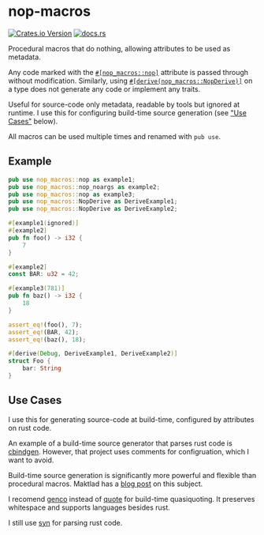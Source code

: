 # nop-macros
[![Crates.io Version](https://img.shields.io/crates/v/nop-macros)](https://crates.io/crates/nop-macros)
[![docs.rs](https://img.shields.io/docsrs/nop-macros)](https://docs.rs/nop-macros/latest/)

<!-- cargo-rdme start -->

Procedural macros that do nothing, allowing attributes to be used as metadata.

Any code marked with the [`#[nop_macros::nop]`](macro@crate::nop) attribute
is passed through without modification.
Similarly, using [`#[derive(nop_macros::NopDerive)]`](macro@crate::NopDerive)
on a type does not generate any code or implement any traits.

Useful for source-code only metadata,
readable by tools but ignored at runtime.
I use this for configuring build-time source generation (see ["Use Cases"](#use-cases) below).

All macros can be used multiple times and renamed with `pub use`.

## Example
```rust
pub use nop_macros::nop as example1;
pub use nop_macros::nop_noargs as example2;
pub use nop_macros::nop as example3;
pub use nop_macros::NopDerive as DeriveExample1;
pub use nop_macros::NopDerive as DeriveExample2;

#[example1(ignored)]
#[example2]
pub fn foo() -> i32 {
    7
}

#[example2]
const BAR: u32 = 42;

#[example3(781)]
pub fn baz() -> i32 {
    18
}

assert_eq!(foo(), 7);
assert_eq!(BAR, 42);
assert_eq!(baz(), 18);

#[derive(Debug, DeriveExample1, DeriveExample2)]
struct Foo {
    bar: String
}
```

## Use Cases
I use this for generating source-code at build-time,
configured by attributes on rust code.

An example of a build-time source generator that parses rust code is [cbindgen](https://github.com/mozilla/cbindgen).
However, that project uses comments for configruation, which I want to avoid.

Build-time source generation is significantly more powerful and flexible than procedural macros.
Maktlad has a [blog post](https://matklad.github.io/2021/02/14/for-the-love-of-macros.html) on this subject.

I recomend [genco](https://docs.rs/genco) instead of [quote](https://docs.rs/quote) for build-time quasiquoting.
It preserves whitespace and supports languages besides rust.

I still use [syn](https://docs.rs/syn) for parsing rust code.

<!-- cargo-rdme end -->
